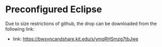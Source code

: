 # Preconfigured Eclipse
Due to size restrictions of github, the drop can be downloaded from the following link:
- link: https://bwsyncandshare.kit.edu/s/ymqRHSmzg7tbJwe
